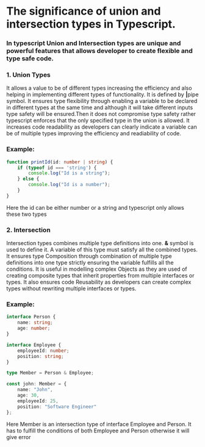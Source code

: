 <h1>The significance of union and intersection types in Typescript.</h1>
<h3>In typescript Union and Intersection types are unique and powerful features that allows developer to create flexible and type safe code.</h3>
 <h3>1. Union Types</h3>
 <p> It allows a value to be of different types increasing the efficiency and also helping in implementing different types of functionality. It is defined by <strong>|</strong>pipe symbol. It ensures type flexibility through enabling a variable to be declared in different types at the same time and although it will take different inputs type safety will be ensured.Then it does not compromise type safety rather typescript enforces that the only specified type in the union is allowed. It increases code readability  as developers can clearly indicate a variable can be of multiple types improving the efficiency and readiability of code.</p>

### Example:
```typescript
function printId(id: number | string) {
    if (typeof id === 'string') {
        console.log("Id is a string");
    } else {
        console.log("Id is a number");
    }
}
```
 <p>Here the id can be either number or a string and typescript only allows these two types</p>

 <h3>2. Intersection</h3>
 <p>Intersection types combines multiple type definitions into one. <strong>&</strong> symbol is used to define it. A variable of this type must satisfy all the combined types. It ensures type Composition through combination of multiple type definitions into one type strictly ensuring the variable fulfills all the conditions. It is useful in modelling complex Objects as they are used of creating composite types that inherit properties from multiple interfaces or types. It also ensures code Reusability as developers can create complex types without rewriting multiple interfaces or types.</p>
 
 ### Example:
```typescript
interface Person {
    name: string;
    age: number;
}

interface Employee {
    employeeId: number;
    position: string;
}

type Member = Person & Employee;

const john: Member = {
    name: "John",
    age: 30,
    employeeId: 25,
    position: "Software Engineer"
};
```
 <p>Here Member is an intersection type of interface Employee and Person. It has to fulfill the conditions of both Employee and Person otherwise it will give error</p>